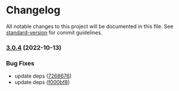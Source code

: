 # Changelog

All notable changes to this project will be documented in this file. See [standard-version](https://github.com/conventional-changelog/standard-version) for commit guidelines.

### [3.0.4](https://github.com/mm-atom/an000043/compare/v3.0.3...v3.0.4) (2022-10-13)


### Bug Fixes

* update deps ([7268676](https://github.com/mm-atom/an000043/commit/72686768c6ef4cb573796fcab9235881b01e5a98))
* update deps ([f000bf8](https://github.com/mm-atom/an000043/commit/f000bf872328a7451fa389ecfe2a16f3646822b6))
